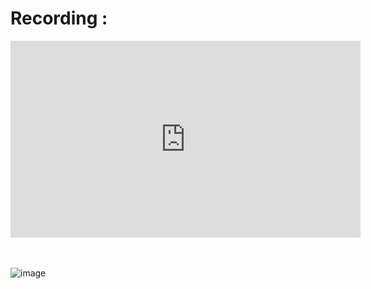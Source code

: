 <H1>Recording : </H1>

<iframe width="560" height="315" src="https://www.youtube.com/watch?v=n6qHaJKGx-k" 
            title="YouTube video player" frameborder="0" allow="accelerometer; autoplay; clipboard-write; 
            encrypted-media; gyroscope; picture-in-picture" allowfullscreen></iframe>
            
<br><br>
![image](https://github.com/user-attachments/assets/f3a0718f-9c1b-459f-bdd4-3a6978942856)
